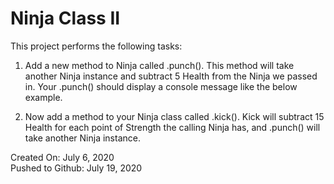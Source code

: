# Ninja Class II

This project performs the following tasks:

1. Add a new method to Ninja called .punch(). This method will take another Ninja instance and subtract 5 Health from the Ninja we passed in. Your .punch() should display a console message like the below example.

2. Now add a method to your Ninja class called .kick(). Kick will subtract 15 Health for each point of Strength the calling Ninja has, and  .punch() will take another Ninja instance.

Created On: July 6, 2020\
Pushed to Github: July 19, 2020